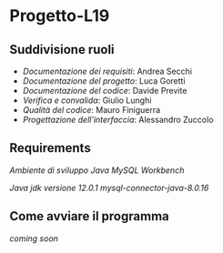 # Progetto-L19

## Suddivisione ruoli
- _Documentazione dei requisiti_: Andrea Secchi <br>
- _Documentazione del progetto_: Luca Goretti <br>
- _Documentazione del codice_: Davide Previte <br>
- _Verifica e convalida_: Giulio Lunghi <br>
- _Qualità del codice_: Mauro Finiguerra <br>
- _Progettazione dell’interfaccia_: Alessandro Zuccolo <br>

## Requirements
<i>Ambiente di sviluppo Java
   MySQL Workbench

   Java jdk versione 12.0.1
   mysql-connector-java-8.0.16</i>

## Come avviare il programma
<i>coming soon</i>
